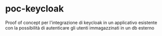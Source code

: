 # poc-keycloak
Proof of concept per l'integrazione di keycloak in un applicativo esistente con la possibilità di autenticare gli utenti immagazzinati in un db esterno
